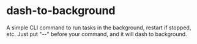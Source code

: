 # dash-to-background
A simple CLI command to run tasks in the background, restart if stopped, etc. Just put "--" before your command, and it will dash to background.
